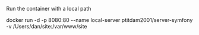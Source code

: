Run the container with a local path

docker run -d -p 8080:80 --name local-server ptitdam2001/server-symfony -v /Users/dan/site:/var/www/site